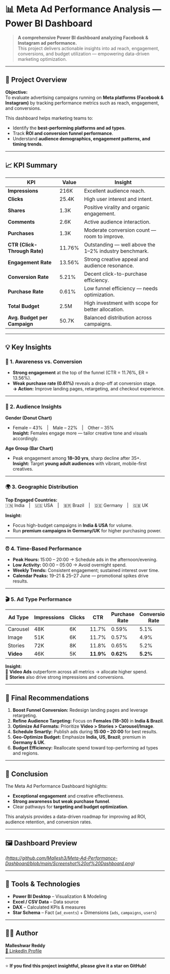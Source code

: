# 📊 Meta Ad Performance Analysis — Power BI Dashboard

> **A comprehensive Power BI dashboard analyzing Facebook & Instagram ad performance.**  
> This project delivers actionable insights into ad reach, engagement, conversions, and budget utilization — empowering data-driven marketing optimization.

---

## 🚀 Project Overview

**Objective:**  
To evaluate advertising campaigns running on **Meta platforms (Facebook & Instagram)** by tracking performance metrics such as reach, engagement, and conversions.  

This dashboard helps marketing teams to:
- Identify the **best-performing platforms and ad types**.  
- Track **ROI and conversion funnel performance**.  
- Understand **audience demographics, engagement patterns, and timing trends**.  

---

## 📈 KPI Summary

| KPI | Value | Insight |
|------|--------|---------|
| **Impressions** | 216K | Excellent audience reach. |
| **Clicks** | 25.4K | High user interest and intent. |
| **Shares** | 1.3K | Positive virality and organic engagement. |
| **Comments** | 2.6K | Active audience interaction. |
| **Purchases** | 1.3K | Moderate conversion count — room to improve. |
| **CTR (Click-Through Rate)** | 11.76% | Outstanding — well above the 1–2% industry benchmark. |
| **Engagement Rate** | 13.56% | Strong creative appeal and audience resonance. |
| **Conversion Rate** | 5.21% | Decent click-to-purchase efficiency. |
| **Purchase Rate** | 0.61% | Low funnel efficiency — needs optimization. |
| **Total Budget** | 2.5M | High investment with scope for better allocation. |
| **Avg. Budget per Campaign** | 50.7K | Balanced distribution across campaigns. |

---

## 💡 Key Insights

### 🧭 1. Awareness vs. Conversion
- **Strong engagement** at the top of the funnel (CTR = 11.76%, ER = 13.56%).  
- **Weak purchase rate (0.61%)** reveals a drop-off at conversion stage.  
  **→ Action:** Improve landing pages, retargeting, and checkout experience.

---

### 👥 2. Audience Insights
**Gender (Donut Chart)**  
- Female – 43% | Male – 22% | Other – 35%  
**Insight:** Females engage more — tailor creative tone and visuals accordingly.

**Age Group (Bar Chart)**  
- Peak engagement among **18–30 yrs**, sharp decline after 35+.  
**Insight:** Target **young adult audiences** with vibrant, mobile-first creatives.

---

### 🌍 3. Geographic Distribution
**Top Engaged Countries:**  
🇮🇳 India | 🇺🇸 USA | 🇧🇷 Brazil | 🇩🇪 Germany | 🇬🇧 UK  

**Insight:**  
- Focus high-budget campaigns in **India & USA** for volume.  
- Run **premium campaigns in Germany/UK** for higher purchasing power.

---

### ⏰ 4. Time-Based Performance
- **Peak Hours:** 15:00 – 20:00 → Schedule ads in the afternoon/evening.  
- **Low Activity:** 00:00 – 05:00 → Avoid overnight spend.  
- **Weekly Trends:** Consistent engagement; sustained interest over time.  
- **Calendar Peaks:** 19–21 & 25–27 June — promotional spikes drive results.  

---

### 🎬 5. Ad Type Performance

| Ad Type | Impressions | Clicks | CTR | Purchase Rate | Conversion Rate | Engagement Rate |
|----------|--------------|--------|------|----------------|------------------|-----------------|
| Carousel | 48K | 6K | 11.7% | 0.59% | 5.1% | 13.4% |
| Image | 51K | 6K | 11.7% | 0.57% | 4.9% | 13.5% |
| Stories | 72K | 8K | 11.8% | 0.65% | 5.2% | 13.6% |
| **Video** | 46K | 5K | **11.9%** | **0.62%** | **5.2%** | **13.7%** |

**Insight:**  
🎥 **Video Ads** outperform across all metrics → allocate higher spend.  
📱 **Stories** also drive strong impressions and conversions.

---

## 🧩 Final Recommendations

1. **Boost Funnel Conversion:** Redesign landing pages and leverage retargeting.  
2. **Refine Audience Targeting:** Focus on **Females (18–30)** in **India & Brazil**.  
3. **Optimize Ad Formats:** Prioritize **Video > Stories > Carousel/Image**.  
4. **Schedule Smartly:** Publish ads during **15:00 – 20:00** for best results.  
5. **Geo-Optimize Budget:** Emphasize **India, US, Brazil**; premium in **Germany & UK**.  
6. **Budget Efficiency:** Reallocate spend toward top-performing ad types and regions.

---

## 🧠 Conclusion

The Meta Ad Performance Dashboard highlights:
- **Exceptional engagement** and creative effectiveness.  
- **Strong awareness but weak purchase funnel**.  
- Clear pathways for **targeting and budget optimization**.

This analysis provides a data-driven roadmap for improving ad ROI, audience retention, and conversion rates.

---

## 🖼️ Dashboard Preview

*(https://github.com/Mallesh3/Meta-Ad-Performance-Dashboard/blob/main/Screenshot%20of%20Dashboard.png)*  


---

## 🧰 Tools & Technologies
- **Power BI Desktop** – Visualization & Modeling  
- **Excel / CSV Data** – Data source  
- **DAX** – Calculated KPIs & measures  
- **Star Schema** – Fact (`ad_events`) + Dimensions (`ads`, `campaigns`, `users`)

---

## 👨‍💼 Author
**Malleshwar Reddy**  
[🔗 LinkedIn Profile](https://www.linkedin.com/in/rmalleswar-reddy)

---

⭐ **If you find this project insightful, please give it a star on GitHub!**

